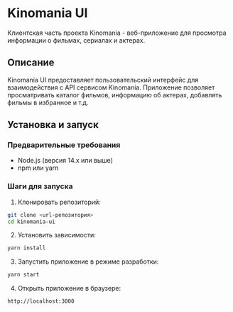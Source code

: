 # Kinomania UI

Клиентская часть проекта Kinomania - веб-приложение для просмотра информации о фильмах, сериалах и актерах.

## Описание

Kinomania UI предоставляет пользовательский интерфейс для взаимодействия с API сервисом Kinomania. Приложение позволяет просматривать каталог фильмов, информацию об актерах, добавлять фильмы в избранное и т.д.

## Установка и запуск

### Предварительные требования
- Node.js (версия 14.x или выше)
- npm или yarn

### Шаги для запуска

1. Клонировать репозиторий:
```bash
git clone <url-репозитория>
cd kinomania-ui
```

2. Установить зависимости:
```bash
yarn install
```

3. Запустить приложение в режиме разработки:
```bash
yarn start
```

4. Открыть приложение в браузере:
```
http://localhost:3000
```
